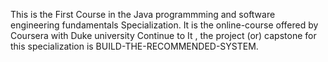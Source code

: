  This is the First Course in the Java programmming and software engineering fundamentals Specialization.
 It is the online-course offered by Coursera with Duke university
 Continue to It , the project (or) capstone for this specialization is BUILD-THE-RECOMMENDED-SYSTEM.
 
